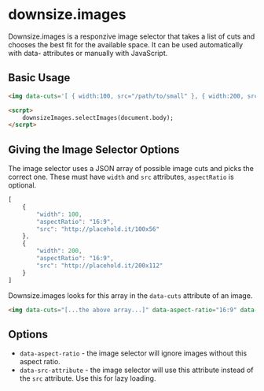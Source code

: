 # downsize.images

Downsize.images is a responzive image selector that takes a list of cuts and chooses the best fit for the available space. It can be used automatically with data- attributes or manually with JavaScript.

## Basic Usage

```html
<img data-cuts='[ { width:100, src="/path/to/small" }, { width:200, src:"/path/to/large" } ]' style="width: 100px" />

<scrpt>
	downsizeImages.selectImages(document.body);
</scrpt>
```

## Giving the Image Selector Options

The image selector uses a JSON array of possible image cuts and picks the correct one. These must have `width` and `src` attributes, `aspectRatio` is optional.

```javascript
[
	{
		"width": 100,
		"aspectRatio": "16:9",
		"src": "http://placehold.it/100x56"
	},
	{
		"width": 200,
		"aspectRatio": "16:9",
		"src": "http://placehold.it/200x112"
	}
]

```

Downsize.images looks for this array in the `data-cuts` attribute of an image.

```html
<img data-cuts="[...the above array...]" data-aspect-ratio="16:9" data-src-attribute="data-src" />
```

## Options

* `data-aspect-ratio` - the image selector will ignore images without this aspect ratio.
* `data-src-attribute` - the image selector will use this attribute instead of the `src` attribute. Use this for lazy loading.
